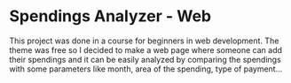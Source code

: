 # Spendings Analyzer - Web

This project was done in a course for beginners in web development. The theme was free so I decided to make a web page where someone can add their spendings and it can be easily analyzed by comparing the spendings with some parameters like month, area of the spending, type of payment...

